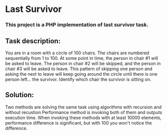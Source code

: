 Last Survivor
=============
### This project is a PHP implementation of last survivor task.

## Task description:
You are in a room with a circle of 100 chairs. The chairs are numbered sequentially from 1 to 100.
At some point in time, the person in chair #1 will be asked to leave. The person in chair #2 will be skipped, and the person in chair #3 will be asked to leave.
This pattern of skipping one person and asking the next to leave will keep going around the circle until there is one person left… the survivor.
Identify  which chair the survivor is sitting on.

## Solution:
Two methods are solving the same task using algorithms with recursion and without recustion
Performance method is invoking both of them and outputs execution time.
When invoking these methods with at least 10000 elements, performance difference is significant, but with 100 you won't notice the difference.
